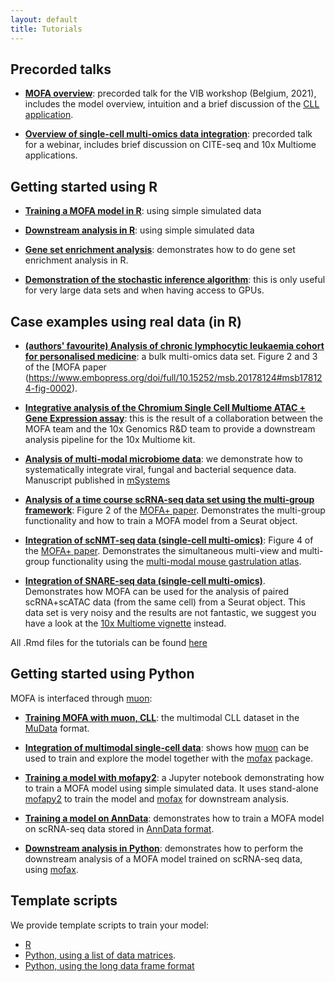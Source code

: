 ```yaml
---
layout: default
title: Tutorials
---
```


## Precorded talks

* [**MOFA overview**](https://www.youtube.com/watch?v=_BfHeZ0s2i0): precorded talk for the VIB workshop (Belgium, 2021), includes the model overview, intuition and a brief discussion of the [CLL application](https://raw.githack.com/bioFAM/MOFA2_tutorials/master/R_tutorials/CLL.html).

* [**Overview of single-cell multi-omics data integration**](https://www.youtube.com/watch?v=4Nt4oz0cfIk): precorded talk for a webinar, includes brief discussion on CITE-seq and 10x Multiome applications.

## Getting started using R

* [**Training a MOFA model in R**](https://raw.githack.com/bioFAM/MOFA2_tutorials/master/R_tutorials/getting_started_R.html): using simple simulated data  

* [**Downstream analysis in R**](https://raw.githack.com/bioFAM/MOFA2_tutorials/master/R_tutorials/downstream_analysis.html): using simple simulated data  

* [**Gene set enrichment analysis**](https://raw.githack.com/bioFAM/MOFA2_tutorials/master/R_tutorials/GSEA.html): demonstrates how to do gene set enrichment analysis in R.  

* [**Demonstration of the stochastic inference algorithm**](https://raw.githack.com/bioFAM/MOFA2_tutorials/master/R_tutorials/stochastic_inference.html): this is only useful for very large data sets and when having access to GPUs.


## Case examples using real data (in R)

* [**(authors' favourite) Analysis of chronic lymphocytic leukaemia cohort for personalised medicine**](https://raw.githack.com/bioFAM/MOFA2_tutorials/master/R_tutorials/CLL.html): a bulk multi-omics data set. Figure 2 and 3 of the [MOFA paper (https://www.embopress.org/doi/full/10.15252/msb.20178124#msb178124-fig-0002).  

* [**Integrative analysis of the Chromium Single Cell Multiome ATAC + Gene Expression assay**](https://raw.githack.com/bioFAM/MOFA2_tutorials/master/R_tutorials/10x_scRNA_scATAC.html): this is the result of a collaboration between the MOFA team and the 10x Genomics R&D team to provide a downstream analysis pipeline for the 10x Multiome kit.  

* [**Analysis of multi-modal microbiome data**](https://raw.githack.com/bioFAM/MOFA2_tutorials/master/R_tutorials/microbiome_vignette.html): we demonstrate how to systematically integrate viral, fungal and bacterial sequence data. Manuscript published in [mSystems](https://msystems.asm.org/content/6/2/e01148-20)

* [**Analysis of a time course scRNA-seq data set using the multi-group framework**](https://raw.githack.com/bioFAM/MOFA2_tutorials/master/R_tutorials/scRNA_gastrulation.html): Figure 2 of the [MOFA+ paper](https://genomebiology.biomedcentral.com/articles/10.1186/s13059-020-02015-1#Fig2). Demonstrates the multi-group functionality and how to train a MOFA model from a Seurat object.  

* [**Integration of scNMT-seq data  (single-cell multi-omics)**](https://raw.githack.com/bioFAM/MOFA2_tutorials/master/R_tutorials/scNMT_gastrulation.html): Figure 4 of the [MOFA+ paper](https://genomebiology.biomedcentral.com/articles/10.1186/s13059-020-02015-1#Fig4). Demonstrates the simultaneous multi-view and multi-group functionality using the [multi-modal mouse gastrulation atlas](https://www.nature.com/articles/s41586-019-1825-8).  

* [**Integration of SNARE-seq data (single-cell multi-omics)**](https://raw.githack.com/bioFAM/MOFA2_tutorials/master/R_tutorials/SNARE_seq.html). Demonstrates how MOFA can be used for the analysis of paired scRNA+scATAC data (from the same cell) from a Seurat object. This data set is very noisy and the results are not fantastic, we suggest you have a look at the [10x Multiome vignette](https://raw.githack.com/bioFAM/MOFA2_tutorials/master/R_tutorials/10x_scRNA_scATAC.html) instead.  

<!-- * [**Robustness analysis and model selection**](https://raw.githack.com/bioFAM/MOFA2_tutorials/master/R_tutorials/model_selection.html) -->

<!-- * [**Analysis of single-cell DNA methylation data (in R)**](https://github.com/bioFAM/MOFA2/blob/master/MOFA2/vignettes/scMethylation_cortex.html): Figure 3 of the paper, in preparation... -->

<!-- * **Analysis of CITE-seq data**: still in preparation, reach us if you have questions...  -->
 
All .Rmd files for the tutorials can be found [here](https://github.com/bioFAM/MOFA2_tutorials/tree/master/R_tutorials)


## Getting started using Python

MOFA is interfaced through [muon](https://github.com/scverse/muon):

* [**Training MOFA with muon, CLL**](https://muon-tutorials.readthedocs.io/en/latest/CLL.html): the multimodal CLL dataset in the [MuData](https://github.com/scverse/mudata) format.

* [**Integration of multimodal single-cell data**](https://muon-tutorials.readthedocs.io/en/latest/single-cell-rna-atac/pbmc10k/3-Multimodal-Omics-Data-Integration.html): shows how [muon](https://github.com/scverse/muon) can be used to train and explore the model together with the [mofax](https://github.com/bioFAM/mofax) package.

* [**Training a model with mofapy2**](https://github.com/bioFAM/mofapy2/blob/master/mofapy2/notebooks/getting_started_python.ipynb): a Jupyter notebook demonstrating how to train a MOFA model using simple simulated data. It uses stand-alone [mofapy2](https://github.com/bioFAM/mofapy2) to train the model and [mofax](https://github.com/bioFAM/mofax) for downstream analysis.

* [**Training a model on AnnData**](https://github.com/bioFAM/mofax/blob/master/notebooks/training_pbmc10k.ipynb): demonstrates how to train a MOFA model on scRNA-seq data stored in [AnnData format](https://github.com/scverse/anndata).

* [**Downstream analysis in Python**](https://github.com/bioFAM/mofax/blob/master/notebooks/getting_started_pbmc10k.ipynb): demonstrates how to perform the downstream analysis of a MOFA model trained on scRNA-seq data, using [mofax](https://github.com/bioFAM/mofax).


## Template scripts

We provide template scripts to train your model:

* [R](https://github.com/bioFAM/MOFA2/blob/master/inst/scripts/template_script.R)
* [Python, using a list of data matrices](https://github.com/bioFAM/MOFA2/blob/master/inst/scripts/template_script_matrix.py). 
* [Python, using the long data frame format](https://github.com/bioFAM/MOFA2/blob/master/inst/scripts/template_script_dataframe.py)
